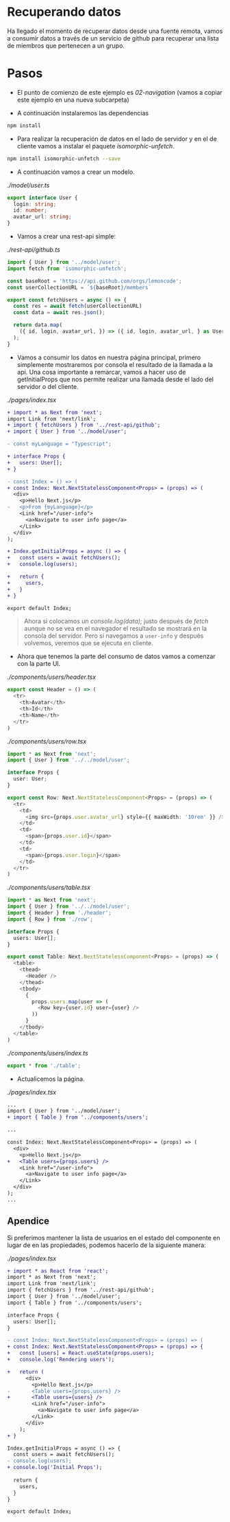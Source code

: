 # Recuperando datos

Ha llegado el momento de recuperar datos desde una fuente remota, vamos a consumir datos a través de un servicio de github para recuperar una lista de miembros que pertenecen a un grupo.

# Pasos
- El punto de comienzo de este ejemplo es _02-navigation_ (vamos a copiar este ejemplo en una nueva subcarpeta)

- A continuación instalaremos las dependencias

```bash
npm install
```

- Para realizar la recuperación de datos en el lado de servidor y en el de cliente vamos a instalar el paquete _isomorphic-unfetch_.

```bash
npm install isomorphic-unfetch --save
```


- A continuación vamos a crear un modelo.

_./model/user.ts_

```typescript
export interface User {
  login: string;
  id: number;
  avatar_url: string;
}

```

- Vamos a crear una rest-api simple:

_./rest-api/github.ts_

```typescript
import { User } from '../model/user';
import fetch from 'isomorphic-unfetch';

const baseRoot = 'https://api.github.com/orgs/lemoncode';
const userCollectionURL = `${baseRoot}/members`

export const fetchUsers = async () => {
  const res = await fetch(userCollectionURL)
  const data = await res.json();

  return data.map(
    ({ id, login, avatar_url, }) => ({ id, login, avatar_url, } as User)
  );
}

```

- Vamos a consumir los datos en nuestra página principal, primero simplemente mostraremos por consola el resultado de la llamada a la api. Una cosa importante a remarcar, vamos a hacer uso de getInitialProps que nos permite realizar una llamada desde el lado del servidor o del cliente.

_./pages/index.tsx_

```diff
+ import * as Next from 'next';
import Link from 'next/link';
+ import { fetchUsers } from '../rest-api/github';
+ import { User } from '../model/user';

- const myLanguage = "Typescript";

+ interface Props {
+   users: User[];
+ }

- const Index = () => (
+ const Index: Next.NextStatelessComponent<Props> = (props) => (
  <div>
    <p>Hello Next.js</p>
-   <p>From {myLanguage}</p>
    <Link href="/user-info">
      <a>Navigate to user info page</a>
    </Link>
  </div>
);

+ Index.getInitialProps = async () => {
+   const users = await fetchUsers();
+   console.log(users);

+   return {
+     users,
+   }
+ }

export default Index;
```

> Ahora si colocamos un  _console.log(data);_ justo después de 
> _fetch_ aunque no se vea en el navegador el resultado se mostrará en la consola del servidor.
> Pero si navegamos a `user-info` y después volvemos, veremos que se ejecuta en cliente.

- Ahora que tenemos la parte del consumo de datos vamos a comenzar con la parte UI.

_./components/users/header.tsx_

```typescript
export const Header = () => (
  <tr>
    <th>Avatar</th>
    <th>Id</th>
    <th>Name</th>
  </tr>
)

```

_./components/users/row.tsx_

```typescript
import * as Next from 'next';
import { User } from '../../model/user';

interface Props {
  user: User;
}

export const Row: Next.NextStatelessComponent<Props> = (props) => (
  <tr>
    <td>
      <img src={props.user.avatar_url} style={{ maxWidth: '10rem' }} />
    </td>
    <td>
      <span>{props.user.id}</span>
    </td>
    <td>
      <span>{props.user.login}</span>
    </td>
  </tr>
)

```

_./components/users/table.tsx_

```typescript
import * as Next from 'next';
import { User } from '../../model/user';
import { Header } from './header';
import { Row } from './row';

interface Props {
  users: User[];
}

export const Table: Next.NextStatelessComponent<Props> = (props) => (
  <table>
    <thead>
      <Header />
    </thead>
    <tbody>
      {
        props.users.map(user => (
          <Row key={user.id} user={user} />
        ))
      }
    </tbody>
  </table>
)

```

_./components/users/index.ts_

```typescript
export * from './table';

```

- Actualicemos la página.

_./pages/index.tsx_

```diff
...
import { User } from '../model/user';
+ import { Table } from '../components/users';

...

const Index: Next.NextStatelessComponent<Props> = (props) => (
  <div>
    <p>Hello Next.js</p>
+   <Table users={props.users} />
    <Link href="/user-info">
      <a>Navigate to user info page</a>
    </Link>
  </div>
);
...

```

## Apendice

Si preferimos mantener la lista de usuarios en el estado del componente en lugar de en las propiedades, podemos hacerlo de la siguiente manera:

_./pages/index.tsx_

```diff
+ import * as React from 'react';
import * as Next from 'next';
import Link from 'next/link';
import { fetchUsers } from '../rest-api/github';
import { User } from '../model/user';
import { Table } from '../components/users';

interface Props {
  users: User[];
}

- const Index: Next.NextStatelessComponent<Props> = (props) => (
+ const Index: Next.NextStatelessComponent<Props> = (props) => {
+   const [users] = React.useState(props.users);
+   console.log('Rendering users');

+   return (
      <div>
        <p>Hello Next.js</p>
-       <Table users={props.users} />
+       <Table users={users} />
        <Link href="/user-info">
          <a>Navigate to user info page</a>
        </Link>
      </div>
    );
+ }

Index.getInitialProps = async () => {
  const users = await fetchUsers();
- console.log(users);
+ console.log('Initial Props');
  
  return {
    users,
  }
}

export default Index;

```
